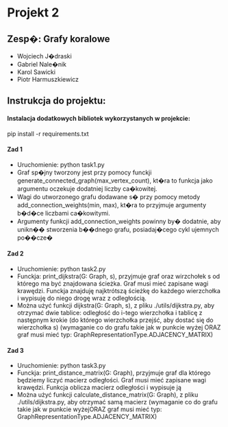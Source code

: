 # Projekt 2

## Zesp�: Grafy koralowe
- Wojciech J�draski
- Gabriel Nale�nik
- Karol Sawicki
- Piotr Harmuszkiewicz

## Instrukcja do projektu:

#### Instalacja dodatkowych bibliotek wykorzystanych w projekcie:
pip install -r requirements.txt

#### Zad 1
- Uruchomienie: python task1.py 
- Graf sp�jny tworzony jest przy pomocy funckji generate_connected_graph(max_vertex_count),
kt�ra to funkcja jako argumentu oczekuje dodatniej liczby ca�kowitej.
- Wagi do utworzonego grafu dodawane s� przy pomocy metody add_connection_weights(min, max),
kt�ra to przyjmuje argumenty b�d�ce liczbami ca�kowitymi.
- Argumenty funkcji add_connection_weights powinny by� dodatnie, aby unikn�� stworzenia
b��dnego grafu, posiadaj�cego cykl ujemnych po��cze�

#### Zad 2
- Uruchomienie: python task2.py 
- Funckja: print_dijkstra(G: Graph, s), przyjmuje graf oraz wirzchołek s od którego ma być
  znajdowana ścieżka. Graf musi mieć zapisane wagi krawędzi. Funckja znajduję najktrótszą
  ścieżkę do każdego wierzchołka i wypisuję do niego drogę wraz z odległością.
- Można użyć funkcji dijkstra(G: Graph, s), z pliku ./utils/dijkstra.py, aby otrzymać dwie
  tablice: odległość do i-tego wierzchołka i tablicę z następnym krokie (do którego 
  wierzchołka przejść, aby dostać się do wierzchołka s)
  (wymaganie co do grafu takie jak w punkcie wyżej ORAZ graf musi mieć typ: 
  GraphRepresentationType.ADJACENCY_MATRIX)


#### Zad 3
- Uruchomienie: python task3.py 
- Funckja: print_distance_matrix(G: Graph), przyjmuje graf dla którego będziemy liczyć
  macierz odległości. Graf musi mieć zapisane wagi krawędzi. Funkcja oblicza macierz
  odległości i wypisuje ją
- Można użyć funkcji calculate_distance_matrix(G: Graph), z pliku ./utils/dijkstra.py, aby 
  otrzymać samą macierz (wymaganie co do grafu takie jak w punkcie wyżejORAZ graf musi mieć 
  typ: GraphRepresentationType.ADJACENCY_MATRIX)
